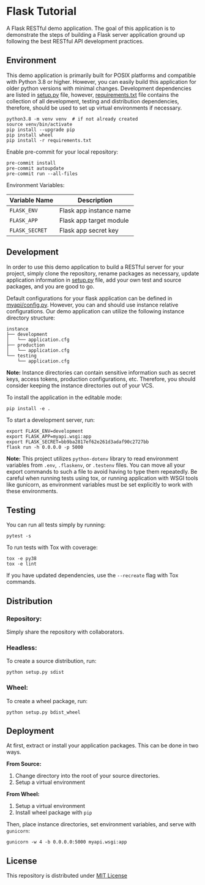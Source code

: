 Flask Tutorial
==============
A Flask RESTful demo application. The goal of this application is to demonstrate the steps of building a Flask server
application ground up following the best RESTful API development practices.

Environment
-----------
This demo application is primarily built for POSIX platforms and compatible with Python 3.8 or higher. However, you can
easily build this application for older python versions with minimal changes. Development dependencies are
listed in [setup.py](./setup.py) file, however, [requirements.txt](./requirements.txt) file contains the collection of
all development, testing and distribution dependencies, therefore, should be used to set up virtual environments if
necessary.

    python3.8 -m venv venv  # if not already created
    source venv/bin/activate
    pip install --upgrade pip
    pip install wheel
    pip install -r requirements.txt

Enable pre-commit for your local repository:

    pre-commit install
    pre-commit autoupdate
    pre-commit run --all-files

Environment Variables:

| Variable Name            | Description                            |
|--------------------------|----------------------------------------|
| `FLASK_ENV`              | Flask app instance name                |
| `FLASK_APP`              | Flask app target module                |
| `FLASK_SECRET`           | Flask app secret key                   |

Development
-----------
In order to use this demo application to build a RESTful server for your project, simply clone the repository, rename
packages as necessary, update application information in [setup.py](./setup.py) file, add your own test and source
packages, and you are good to go.

Default configurations for your flask application can be defined in [myapi/config.py](myapi/config.py). However, you
can and should use instance relative configurations. Our demo application can utilize the following instance directory
structure:

    instance
    ├── development
    │   └── application.cfg
    ├── production
    │   └── application.cfg
    └── testing
        └── application.cfg

**Note:** Instance directories can contain sensitive information such as secret keys, access tokens, production
configurations, etc. Therefore, you should consider keeping the instance directories out of your VCS.

To install the application in the editable mode:

    pip install -e .

To start a development server, run:

    export FLASK_ENV=development
    export FLASK_APP=myapi.wsgi:app
    export FLASK_SECRET=bb9ba2817ef62e261d3adaf90c2727bb
    flask run -h 0.0.0.0 -p 5000

**Note:** This project utilizes `python-dotenv` library to read environment variables from `.env`, `.flaskenv`, or
`.testenv` files. You can move all your export commands to such a file to avoid having to type them repeatedly. Be
careful when running tests using tox, or running application with WSGI tools like gunicorn, as environment variables
must be set explicitly to work with these environments.

Testing
-------
You can run all tests simply by running:

    pytest -s

To run tests with Tox with coverage:

    tox -e py38
    tox -e lint

If you have updated dependencies, use the `--recreate` flag with Tox commands.

Distribution
------------
### Repository:
Simply share the repository with collaborators.

### Headless:
To create a source distribution, run:

    python setup.py sdist

### Wheel:
To create a wheel package, run:

    python setup.py bdist_wheel

Deployment
----------
At first, extract or install your application packages. This can be done in two ways.

**From Source:**

1. Change directory into the root of your source directories.
2. Setup a virtual environment

**From Wheel:**

1. Setup a virtual environment
2. Install wheel package with `pip`

Then, place instance directories, set environment variables, and serve with `gunicorn`:

    gunicorn -w 4 -b 0.0.0.0:5000 myapi.wsgi:app

License
-------
This repository is distributed under [MIT License](./LICENSE)
